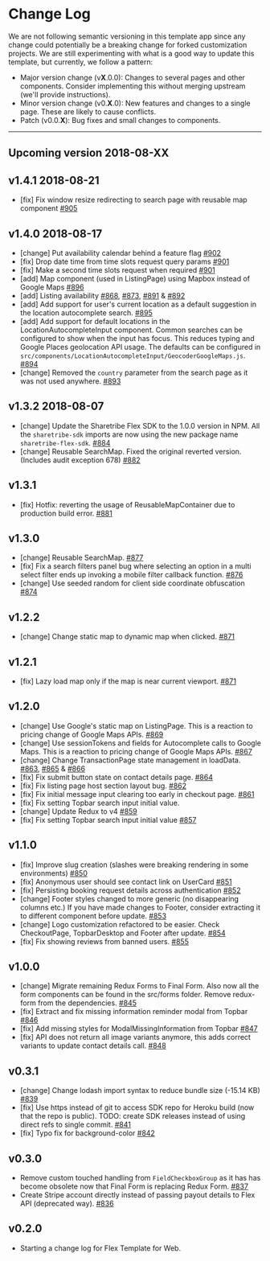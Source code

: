 # Change Log

We are not following semantic versioning in this template app since any change could potentially be
a breaking change for forked customization projects. We are still experimenting with what is a good
way to update this template, but currently, we follow a pattern:

* Major version change (v**X**.0.0): Changes to several pages and other components. Consider
  implementing this without merging upstream (we'll provide instructions).
* Minor version change (v0.**X**.0): New features and changes to a single page. These are likely to
  cause conflicts.
* Patch (v0.0.**X**): Bug fixes and small changes to components.

---
## Upcoming version 2018-08-XX

## v1.4.1 2018-08-21
* [fix] Fix window resize redirecting to search page with reusable map component
  [#905](https://github.com/sharetribe/flex-template-web/pull/905)

## v1.4.0 2018-08-17
* [change] Put availability calendar behind a feature flag
  [#902](https://github.com/sharetribe/flex-template-web/pull/902)
* [fix] Drop date time from time slots request query params
  [#901](https://github.com/sharetribe/flex-template-web/pull/901)
* [fix] Make a second time slots request when required
  [#901](https://github.com/sharetribe/flex-template-web/pull/901)
* [add] Map component (used in ListingPage) using Mapbox instead of Google Maps
  [#896](https://github.com/sharetribe/flex-template-web/pull/896)
* [add] Listing availability
  [#868](https://github.com/sharetribe/flex-template-web/pull/868), [#873](https://github.com/sharetribe/flex-template-web/pull/873), [#891](https://github.com/sharetribe/flex-template-web/pull/891) & [#892](https://github.com/sharetribe/flex-template-web/pull/892)
* [add] Add support for user's current location as a default
  suggestion in the location autocomplete search.
  [#895](https://github.com/sharetribe/flex-template-web/pull/895)
* [add] Add support for default locations in the
  LocationAutocompleteInput component. Common searches can be
  configured to show when the input has focus. This reduces typing and
  Google Places geolocation API usage. The defaults can be configured
  in `src/components/LocationAutocompleteInput/GeocoderGoogleMaps.js`.
  [#894](https://github.com/sharetribe/flex-template-web/pull/894)
* [change] Removed the `country` parameter from the search page as it
  was not used anywhere.
  [#893](https://github.com/sharetribe/flex-template-web/pull/893)

## v1.3.2 2018-08-07
* [change] Update the Sharetribe Flex SDK to the 1.0.0 version in NPM.
  All the `sharetribe-sdk` imports are now using the new package name
  `sharetribe-flex-sdk`.
  [#884](https://github.com/sharetribe/flex-template-web/pull/884)
* [change] Reusable SearchMap. Fixed the original reverted version. (Includes audit exception 678)
  [#882](https://github.com/sharetribe/flex-template-web/pull/882)

## v1.3.1
* [fix] Hotfix: reverting the usage of ReusableMapContainer due to
  production build error.
  [#881](https://github.com/sharetribe/flex-template-web/pull/881)

## v1.3.0
* [change] Reusable SearchMap.
  [#877](https://github.com/sharetribe/flex-template-web/pull/877)
* [fix] Fix a search filters panel bug where selecting an option in a multi select filter ends up
  invoking a mobile filter callback function.
  [#876](https://github.com/sharetribe/flex-template-web/pull/876)
* [change] Use seeded random for client side coordinate obfuscation
  [#874](https://github.com/sharetribe/flex-template-web/pull/874)

## v1.2.2
* [change] Change static map to dynamic map when clicked.
  [#871](https://github.com/sharetribe/flex-template-web/pull/871)

## v1.2.1
* [fix] Lazy load map only if the map is near current viewport.
  [#871](https://github.com/sharetribe/flex-template-web/pull/871)

## v1.2.0
* [change] Use Google's static map on ListingPage.
  This is a reaction to pricing change of Google Maps APIs.
  [#869](https://github.com/sharetribe/flex-template-web/pull/869)
* [change] Use sessionTokens and fields for Autocomplete calls to Google Maps.
  This is a reaction to pricing change of Google Maps APIs.
  [#867](https://github.com/sharetribe/flex-template-web/pull/867)
* [change] Change TransactionPage state management in loadData.
  [#863](https://github.com/sharetribe/flex-template-web/pull/863), [#865](https://github.com/sharetribe/flex-template-web/pull/865) & [#866](https://github.com/sharetribe/flex-template-web/pull/866)
* [fix] Fix submit button state on contact details page.
  [#864](https://github.com/sharetribe/flex-template-web/pull/864)
* [fix] Fix listing page host section layout bug.
  [#862](https://github.com/sharetribe/flex-template-web/pull/862)
* [fix] Fix initial message input clearing too early in checkout page.
  [#861](https://github.com/sharetribe/flex-template-web/pull/861)
* [fix] Fix setting Topbar search input initial value.
* [change] Update Redux to v4
  [#859](https://github.com/sharetribe/flex-template-web/pull/859)
* [fix] Fix setting Topbar search input initial value
  [#857](https://github.com/sharetribe/flex-template-web/pull/857)

## v1.1.0
* [fix] Improve slug creation (slashes were breaking rendering in some environments)
  [#850](https://github.com/sharetribe/flex-template-web/pull/850)
* [fix] Anonymous user should see contact link on UserCard
  [#851](https://github.com/sharetribe/flex-template-web/pull/851)
* [fix] Persisting booking request details across authentication
  [#852](https://github.com/sharetribe/flex-template-web/pull/852)
* [change] Footer styles changed to more generic (no disappearing columns etc.)
  If you have made changes to Footer, consider extracting it to different component before update.
  [#853](https://github.com/sharetribe/flex-template-web/pull/853)
* [change] Logo customization refactored to be easier. Check CheckoutPage, TopbarDesktop and Footer
  after update.
  [#854](https://github.com/sharetribe/flex-template-web/pull/854)
* [fix] Fix showing reviews from banned users.
  [#855](https://github.com/sharetribe/flex-template-web/pull/855)

## v1.0.0

* [change] Migrate remaining Redux Forms to Final Form. Also now all the form components can be
  found in the src/forms folder. Remove redux-form from the dependencies.
  [#845](https://github.com/sharetribe/flex-template-web/pull/845)
* [fix] Extract and fix missing information reminder modal from Topbar
  [#846](https://github.com/sharetribe/flex-template-web/pull/846)
* [fix] Add missing styles for ModalMissingInformation from Topbar
  [#847](https://github.com/sharetribe/flex-template-web/pull/847)
* [fix] API does not return all image variants anymore, this adds correct variants to update
  contact details call.
  [#848](https://github.com/sharetribe/flex-template-web/pull/848)

## v0.3.1

* [change] Change lodash import syntax to reduce bundle size (-15.14 KB)
  [#839](https://github.com/sharetribe/flex-template-web/pull/839)
* [fix] Use https instead of git to access SDK repo for Heroku build (now that the repo is public).
  TODO: create SDK releases instead of using direct refs to single commit.
  [#841](https://github.com/sharetribe/flex-template-web/pull/841)
* [fix] Typo fix for background-color
  [#842](https://github.com/sharetribe/flex-template-web/pull/842)

## v0.3.0

* Remove custom touched handling from `FieldCheckboxGroup` as it has has become obsolete now that
  Final Form is replacing Redux Form.
  [#837](https://github.com/sharetribe/flex-template-web/pull/837)
* Create Stripe account directly instead of passing payout details to Flex API (deprecated way).
  [#836](https://github.com/sharetribe/flex-template-web/pull/836)

## v0.2.0

* Starting a change log for Flex Template for Web.
